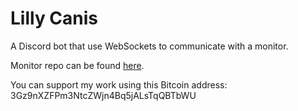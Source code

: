 # Lilly Canis

A Discord bot that use WebSockets to communicate with a monitor.

Monitor repo can be found [here](https://github.com/SquishyPandaDev/discord-monitor).

You can support my work using this Bitcoin address: <br/>
3Gz9nXZFPm3NtcZWjn4Bq5jALsTqQBTbWU
